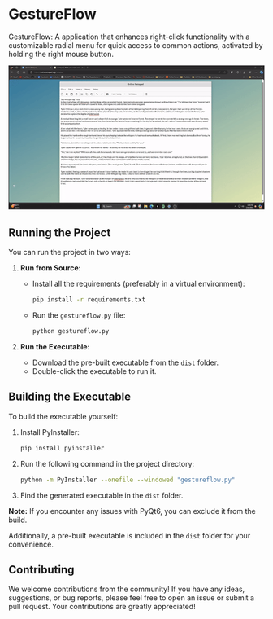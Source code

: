 # GestureFlow

GestureFlow: A application that enhances right-click functionality with a customizable radial menu for quick access to common actions, activated by holding the right mouse button.

![GestureFlow Demo](public/2024-07-1418-29-11-ezgif.com-video-to-gif-converter.gif)

## Running the Project

You can run the project in two ways:

1. **Run from Source:**
   - Install all the requirements (preferably in a virtual environment):
     ```sh
     pip install -r requirements.txt
     ```
   - Run the `gestureflow.py` file:
     ```sh
     python gestureflow.py
     ```

2. **Run the Executable:**
   - Download the pre-built executable from the `dist` folder.
   - Double-click the executable to run it.

## Building the Executable

To build the executable yourself:

1. Install PyInstaller:
   ```sh
   pip install pyinstaller
   ```

2. Run the following command in the project directory:
   ```sh
   python -m PyInstaller --onefile --windowed "gestureflow.py"
   ```

3. Find the generated executable in the `dist` folder.

**Note:** If you encounter any issues with PyQt6, you can exclude it from the build.

Additionally, a pre-built executable is included in the `dist` folder for your convenience.

## Contributing

We welcome contributions from the community! If you have any ideas, suggestions, or bug reports, please feel free to open an issue or submit a pull request. Your contributions are greatly appreciated!